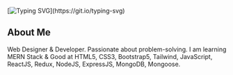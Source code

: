 
[![Typing SVG](https://readme-typing-svg.demolab.com?font=Fira+Code&weight=500&pause=1000&width=435&lines=HI+There!;I'm+a+Web+Designer+%26+Developer.;Passionate+about+Programming.;Good+at+MERN+Stack.;Thank+you+for+visiting!)](https://git.io/typing-svg)

## About Me
Web Designer & Developer. Passionate about problem-solving. I am learning MERN Stack & Good at HTML5, CSS3, Bootstrap5, Tailwind, JavaScript, ReactJS, Redux, NodeJS, ExpressJS, MongoDB, Mongoose.

